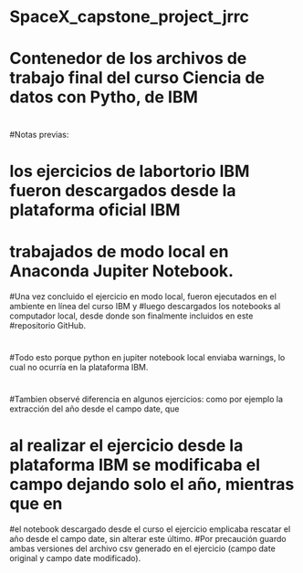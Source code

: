 # SpaceX_capstone_project_jrrc
#
# Contenedor de los archivos de trabajo final del curso Ciencia de datos con Pytho, de IBM
#
#Notas previas:
# los ejercicios de labortorio IBM fueron descargados desde la plataforma oficial IBM 
# trabajados de modo local en Anaconda Jupiter Notebook.
#Una vez concluido el ejercicio en modo local, fueron ejecutados en el ambiente en línea del curso IBM y 
#luego descargados los notebooks al computador local, desde donde son finalmente incluidos en este
#repositorio GitHub.
#
#Todo esto porque python en jupiter notebook local enviaba warnings, lo cual no ocurría en la plataforma IBM.
#
#Tambien observé diferencia en algunos ejercicios: como por ejemplo la extracción del año desde el campo date, que
# al realizar el ejercicio desde la plataforma IBM se modificaba el campo dejando solo el año, mientras que en 
#el notebook descargado desde el curso el ejercicio emplicaba rescatar el año desde el campo date, sin alterar este último.
#Por precaución guardo ambas versiones del archivo csv generado en el ejercicio (campo date original y campo date modificado).
#

